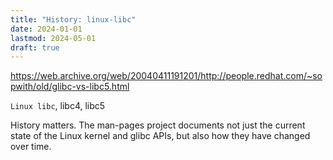 ```yaml
---
title: "History: linux-libc"
date: 2024-01-01
lastmod: 2024-05-01
draft: true
---
```


https://web.archive.org/web/20040411191201/http://people.redhat.com/~sopwith/old/glibc-vs-libc5.html


`Linux libc`, libc4, libc5

History matters. The man-pages project documents not just the current state of the Linux kernel and glibc APIs, but also how they have changed over time.


